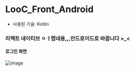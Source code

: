# LooC_Front_Android


- 사용된 기술: Kotlin


### 리엑트 네이티브 ㅇㅓ렵네용,,,안드로이드로 바꿉니다 >_<

#### 로그인 화면
![image](https://user-images.githubusercontent.com/67668805/195874639-e3829495-15ee-4721-933a-4fb4b71e70e0.png)
